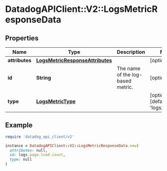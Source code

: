 # DatadogAPIClient::V2::LogsMetricResponseData

## Properties

| Name           | Type                                                                | Description                       | Notes                                         |
| -------------- | ------------------------------------------------------------------- | --------------------------------- | --------------------------------------------- |
| **attributes** | [**LogsMetricResponseAttributes**](LogsMetricResponseAttributes.md) |                                   | [optional]                                    |
| **id**         | **String**                                                          | The name of the log-based metric. | [optional]                                    |
| **type**       | [**LogsMetricType**](LogsMetricType.md)                             |                                   | [optional][default to &#39;logs_metrics&#39;] |

## Example

```ruby
require 'datadog_api_client/v2'

instance = DatadogAPIClient::V2::LogsMetricResponseData.new(
  attributes: null,
  id: logs.page.load.count,
  type: null
)
```
